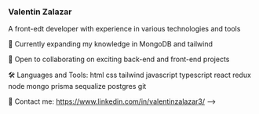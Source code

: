 ### Valentin Zalazar

A front-edt developer with experience in various technologies and tools

📖 Currently expanding my knowledge in MongoDB and tailwind

👥 Open to collaborating on exciting back-end and front-end projects

🛠 Languages and Tools: html css tailwind javascript typescript react redux node mongo prisma sequalize postgres git

📧 Contact me: https://www.linkedin.com/in/valentinzalazar3/
-->

